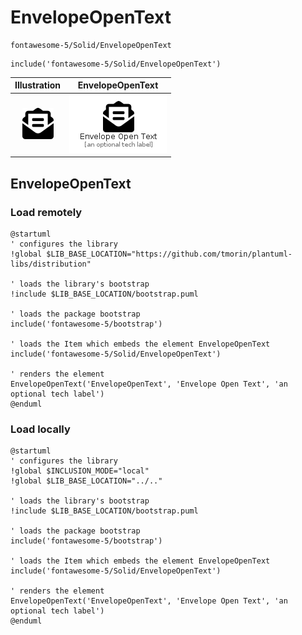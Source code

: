 # EnvelopeOpenText


```text
fontawesome-5/Solid/EnvelopeOpenText
```

```text
include('fontawesome-5/Solid/EnvelopeOpenText')
```



| Illustration | EnvelopeOpenText |
| :---: | :---: |
| ![illustration for Illustration](../../fontawesome-5/Solid/EnvelopeOpenText.png) | ![illustration for EnvelopeOpenText](../../fontawesome-5/Solid/EnvelopeOpenText.Local.png) |




## EnvelopeOpenText

### Load remotely
```plantuml
@startuml
' configures the library
!global $LIB_BASE_LOCATION="https://github.com/tmorin/plantuml-libs/distribution"

' loads the library's bootstrap
!include $LIB_BASE_LOCATION/bootstrap.puml

' loads the package bootstrap
include('fontawesome-5/bootstrap')

' loads the Item which embeds the element EnvelopeOpenText
include('fontawesome-5/Solid/EnvelopeOpenText')

' renders the element
EnvelopeOpenText('EnvelopeOpenText', 'Envelope Open Text', 'an optional tech label')
@enduml
```

### Load locally
```plantuml
@startuml
' configures the library
!global $INCLUSION_MODE="local"
!global $LIB_BASE_LOCATION="../.."

' loads the library's bootstrap
!include $LIB_BASE_LOCATION/bootstrap.puml

' loads the package bootstrap
include('fontawesome-5/bootstrap')

' loads the Item which embeds the element EnvelopeOpenText
include('fontawesome-5/Solid/EnvelopeOpenText')

' renders the element
EnvelopeOpenText('EnvelopeOpenText', 'Envelope Open Text', 'an optional tech label')
@enduml
```

